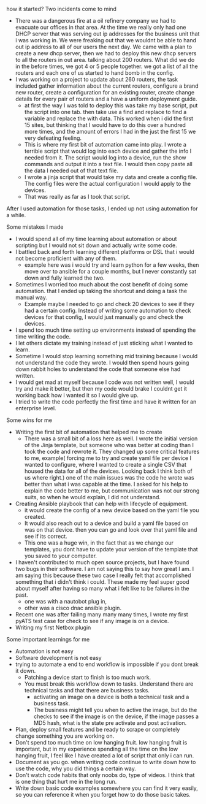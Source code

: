 how it started?
Two incidents come to mind
- There was a dangerous fire at a oil refinery company we had to evacuate our offices in that area. At the time we really only had one DHCP server that was serving out ip addresses for the business unit that i was working in. We were freaking out that we wouldnt be able to hand out ip address to all of our users the next day. We came with a plan to create a new dhcp server, then we had to deploy this new dhcp servers to all the routers in out area. talking about 200 routers. What did we do in the before times, we got 4 or 5 people together. we got a list of all the routers and each one of us started to hand bomb in the config.
- I was working on a project to update about 260 routers, the task included gather information about the current routers, configure a brand new router, create a configuration for an existing router, create change details for every pair of routers and a have a uniform deployment guide.
  - at first the way I was told to deploy this was take my base script, put the script into one tab. then take use a find and replace to find a variable and replace the with data. This worked when i did the first 15 sites, but thinking that I would have to do this over a hundred more times, and the amount of errors I had in the just the first 15 we very defeating feeling.
  - This is where my first bit of automation came into play. I wrote a terrible script that would log into each device and gather the info I needed from it. The script would log into a device, run the show commands and output it into a text file. I would then copy paste all the data I needed out of that text file.
  - I wrote a jinja script that would take my data and create a config file. The config files were the actual configuration I would apply to the devices.
  - That was really as far as I took that script.

After I used automation for those tasks, I ended up not using automation for a while.


Some mistakes I made
- I would spend all of my time learning about automation or about scripting but I would not sit down and actually write some code.
- I battled back and forth learning different platforms or DSL that i would not become proficient with any of them.
  - example here was i would try and learn python for a few weeks, then move over to ansible for a couple months, but I never constantly sat down and fully learned the two.
- Sometimes I worried too much about the cost benefit of doing some automation. that I ended up taking the shortcut and doing a task the manual way.
  - Example maybe I needed to go and check 20 devices to see if they had a certain config. Instead of writing some automation to check devices for that config, I would just manually go and check the devices.
- I spend too much time setting up environments instead of spending the time writing the code.
- I let others dictate my training instead of just sticking what I wanted to learn.
- Sometime I would stop learning something mid training because I would not understand the code they wrote. I would then spend hours going down rabbit holes to understand the code that someone else had written.
- I would get mad at myself because I code was not written well, I would try and make it better, but then my code would brake I couldnt get it working back how i wanted it so I would give up.
- I tried to write the code perfectly the first time and have it written for an enterprise level.


Some wins for me
- Writing the first bit of automation that helped me to create 
  - There was a small bit of a loss here as well. I wrote the initial version of the Jinja template, but someone who was better at coding than I took the code and rewrote it. They changed up some critical features to me, example( forcing me to try and create yaml file per device I wanted to configure, where I wanted to create a single CSV that housed the data for all of the devices. Looking back I think both of us where right.)  one of the main issues was the code he wrote was better than what i was capable at the time. I asked for his help to explain the code better to me, but communication was not our strong suits, so when he would explain, I did not understand.
- Creating Ansible playbook that can help with lifecycle of equipment.
  - it would create the config of a new device based on the yaml file you created.
  - It would also reach out to a device and build a yaml file based on was on that device. then you can go and look over that yaml file and see if its correct.
  - This one was a huge win, in the fact that as we change our templates, you dont have to update your version of the template that you saved to your computer.
- I haven't contributed to much open source projects, but I have found two bugs in their software. I am not saying this to say how great I am. I am saying this because these two case I really felt that accomplished something that i didn't think i could. These made my feel super good about myself after having so many what i felt like to be failures in the past.
  - one was with a nautobot plug in,
  - other was a cisco dnac ansible plugin.
- Recent one was after failing many many many times, I wrote my first pyATS test case for check to see if any image is on a device.
- Writing my first Netbox plugin


Some important learnings for me
- Automation is not easy
- Software development is not easy
- trying to automate a end to end workflow is impossible if you dont break it down.
  - Patching a device start to finish is too much work.
  - You must break this workflow down to tasks. Understand there are technical tasks and that there are business tasks.
    - activating an image on a device is both a technical task and a business task.
    - The business might tell you when to active the image, but do the checks to see if the image is on the device, if the image passes a MD5 hash, what is the state pre activate and post activation.
- Plan, deploy small features and be ready to scrape or completely change something you are working on.
- Don't spend too much time on low hanging fruit. low hanging fruit is important, but in my experience spending all the time on the low hanging fruit, I feel like I have created a lot of script that only i can run.
- Document as you go. when writing code continue to write down how to use the code, why you did things a certain way.
- Don't watch code habits that only noobs do, type of videos. I think that is one thing that hurt me in the long run.
- Write down basic code examples somewhere you can find it very easily, so you can reference it when you forget how to do those basic takes.